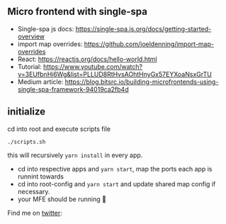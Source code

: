 ## Micro frontend with single-spa

- Single-spa js docs: https://single-spa.js.org/docs/getting-started-overview
- import map overrides: https://github.com/joeldenning/import-map-overrides
- React: https://reactjs.org/docs/hello-world.html
- Tutorial: https://www.youtube.com/watch?v=3EUfbnHi6Wg&list=PLLUD8RtHvsAOhtHnyGx57EYXoaNsxGrTU
- Medium article: https://blog.bitsrc.io/building-microfrontends-using-single-spa-framework-94019ca2fb4d



## initialize
cd into root and execute scripts file
``` 
./scripts.sh
```
this will recursively `yarn install` in every app.
- cd into respective apps and `yarn start`, map the ports each app is runnint towards
- cd into root-config and `yarn start` and update shared map config if necessary.
- your MFE should be running :tada: 

Find me on [twitter](https://twitter.com/realRobertKibet):  